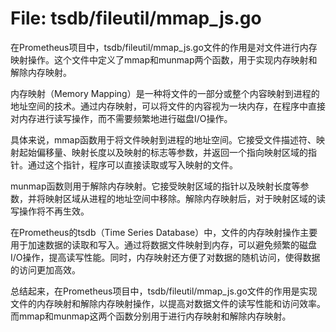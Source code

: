 # File: tsdb/fileutil/mmap_js.go

在Prometheus项目中，tsdb/fileutil/mmap_js.go文件的作用是对文件进行内存映射操作。这个文件中定义了mmap和munmap两个函数，用于实现内存映射和解除内存映射。

内存映射（Memory Mapping）是一种将文件的一部分或整个内容映射到进程的地址空间的技术。通过内存映射，可以将文件的内容视为一块内存，在程序中直接对内存进行读写操作，而不需要频繁地进行磁盘I/O操作。

具体来说，mmap函数用于将文件映射到进程的地址空间。它接受文件描述符、映射起始偏移量、映射长度以及映射的标志等参数，并返回一个指向映射区域的指针。通过这个指针，程序可以直接读取或写入映射的文件。

munmap函数则用于解除内存映射。它接受映射区域的指针以及映射长度等参数，并将映射区域从进程的地址空间中移除。解除内存映射后，对于映射区域的读写操作将不再生效。

在Prometheus的tsdb（Time Series Database）中，文件的内存映射操作主要用于加速数据的读取和写入。通过将数据文件映射到内存，可以避免频繁的磁盘I/O操作，提高读写性能。同时，内存映射还方便了对数据的随机访问，使得数据的访问更加高效。

总结起来，在Prometheus项目中，tsdb/fileutil/mmap_js.go文件的作用是实现文件的内存映射和解除内存映射操作，以提高对数据文件的读写性能和访问效率。而mmap和munmap这两个函数分别用于进行内存映射和解除内存映射。


